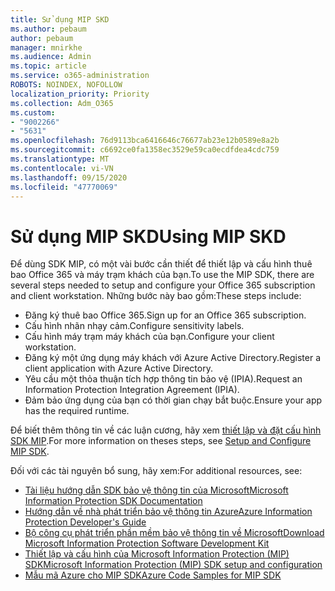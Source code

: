 ```yaml
---
title: Sử dụng MIP SKD
ms.author: pebaum
author: pebaum
manager: mnirkhe
ms.audience: Admin
ms.topic: article
ms.service: o365-administration
ROBOTS: NOINDEX, NOFOLLOW
localization_priority: Priority
ms.collection: Adm_O365
ms.custom:
- "9002266"
- "5631"
ms.openlocfilehash: 76d9113bca6416646c76677ab23e12b0589e8a2b
ms.sourcegitcommit: c6692ce0fa1358ec3529e59ca0ecdfdea4cdc759
ms.translationtype: MT
ms.contentlocale: vi-VN
ms.lasthandoff: 09/15/2020
ms.locfileid: "47770069"
---
```

# <a name="using-mip-skd"></a><span data-ttu-id="aa0c7-102">Sử dụng MIP SKD</span><span class="sxs-lookup"><span data-stu-id="aa0c7-102">Using MIP SKD</span></span>

<span data-ttu-id="aa0c7-103">Để dùng SDK MIP, có một vài bước cần thiết để thiết lập và cấu hình thuê bao Office 365 và máy trạm khách của bạn.</span><span class="sxs-lookup"><span data-stu-id="aa0c7-103">To use the MIP SDK, there are several steps needed to setup and configure your Office 365 subscription and client workstation.</span></span> <span data-ttu-id="aa0c7-104">Những bước này bao gồm:</span><span class="sxs-lookup"><span data-stu-id="aa0c7-104">These steps include:</span></span>

- <span data-ttu-id="aa0c7-105">Đăng ký thuê bao Office 365.</span><span class="sxs-lookup"><span data-stu-id="aa0c7-105">Sign up for an Office 365 subscription.</span></span>
- <span data-ttu-id="aa0c7-106">Cấu hình nhãn nhạy cảm.</span><span class="sxs-lookup"><span data-stu-id="aa0c7-106">Configure sensitivity labels.</span></span>
- <span data-ttu-id="aa0c7-107">Cấu hình máy trạm máy khách của bạn.</span><span class="sxs-lookup"><span data-stu-id="aa0c7-107">Configure your client workstation.</span></span>
- <span data-ttu-id="aa0c7-108">Đăng ký một ứng dụng máy khách với Azure Active Directory.</span><span class="sxs-lookup"><span data-stu-id="aa0c7-108">Register a client application with Azure Active Directory.</span></span>
- <span data-ttu-id="aa0c7-109">Yêu cầu một thỏa thuận tích hợp thông tin bảo vệ (IPIA).</span><span class="sxs-lookup"><span data-stu-id="aa0c7-109">Request an Information Protection Integration Agreement (IPIA).</span></span>
- <span data-ttu-id="aa0c7-110">Đảm bảo ứng dụng của bạn có thời gian chạy bắt buộc.</span><span class="sxs-lookup"><span data-stu-id="aa0c7-110">Ensure your app has the required runtime.</span></span>

<span data-ttu-id="aa0c7-111">Để biết thêm thông tin về các luận cương, hãy xem [thiết lập và đặt cấu hình SDK MIP](https://docs.microsoft.com/information-protection/develop/setup-configure-mip).</span><span class="sxs-lookup"><span data-stu-id="aa0c7-111">For more information on theses steps, see [Setup and Configure MIP SDK](https://docs.microsoft.com/information-protection/develop/setup-configure-mip).</span></span>

<span data-ttu-id="aa0c7-112">Đối với các tài nguyên bổ sung, hãy xem:</span><span class="sxs-lookup"><span data-stu-id="aa0c7-112">For additional resources, see:</span></span>

- [<span data-ttu-id="aa0c7-113">Tài liệu hướng dẫn SDK bảo vệ thông tin của Microsoft</span><span class="sxs-lookup"><span data-stu-id="aa0c7-113">Microsoft Information Protection SDK Documentation</span></span>](https://docs.microsoft.com/information-protection/develop/)
- [<span data-ttu-id="aa0c7-114">Hướng dẫn về nhà phát triển bảo vệ thông tin Azure</span><span class="sxs-lookup"><span data-stu-id="aa0c7-114">Azure Information Protection Developer's Guide</span></span>](https://docs.microsoft.com/azure/information-protection/develop/developers-guide)
- [<span data-ttu-id="aa0c7-115">Bộ công cụ phát triển phần mềm bảo vệ thông tin về Microsoft</span><span class="sxs-lookup"><span data-stu-id="aa0c7-115">Download Microsoft Information Protection Software Development Kit</span></span>](https://www.microsoft.com/download/details.aspx?id=57392)
- [<span data-ttu-id="aa0c7-116">Thiết lập và cấu hình của Microsoft Information Protection (MIP) SDK</span><span class="sxs-lookup"><span data-stu-id="aa0c7-116">Microsoft Information Protection (MIP) SDK setup and configuration</span></span>](https://docs.microsoft.com/information-protection/develop/setup-configure-mip)
- [<span data-ttu-id="aa0c7-117">Mẫu mã Azure cho MIP SDK</span><span class="sxs-lookup"><span data-stu-id="aa0c7-117">Azure Code Samples for MIP SDK</span></span>](https://azure.microsoft.com/resources/samples/?sort=0&term=mipsdk)

